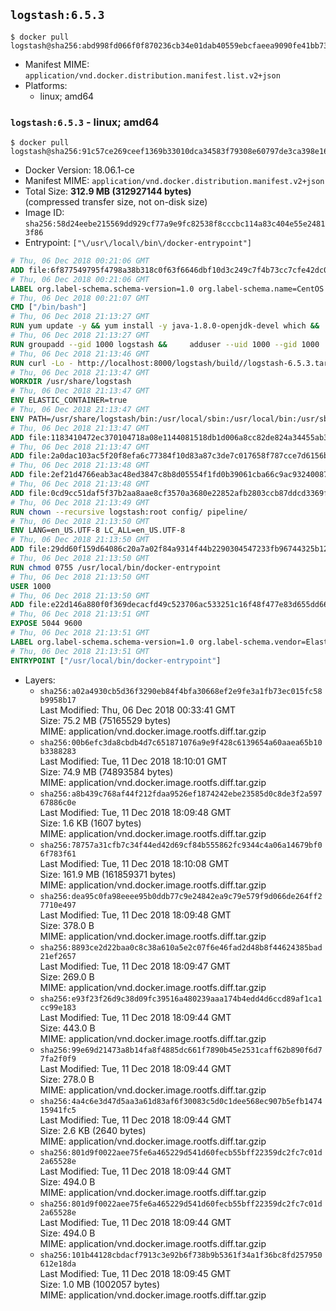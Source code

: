 ## `logstash:6.5.3`

```console
$ docker pull logstash@sha256:abd998fd066f0f870236cb34e01dab40559ebcfaeea9090fe41bb735b6c728a5
```

-	Manifest MIME: `application/vnd.docker.distribution.manifest.list.v2+json`
-	Platforms:
	-	linux; amd64

### `logstash:6.5.3` - linux; amd64

```console
$ docker pull logstash@sha256:91c57ce269ceef1369b33010dca34583f79308e60797de3ca398e16cf7d545bb
```

-	Docker Version: 18.06.1-ce
-	Manifest MIME: `application/vnd.docker.distribution.manifest.v2+json`
-	Total Size: **312.9 MB (312927144 bytes)**  
	(compressed transfer size, not on-disk size)
-	Image ID: `sha256:58d24eebe215569dd929cf77a9e9fc82538f8cccbc114a83c404e55e24813f86`
-	Entrypoint: `["\/usr\/local\/bin\/docker-entrypoint"]`

```dockerfile
# Thu, 06 Dec 2018 00:21:06 GMT
ADD file:6f877549795f4798a38b318c0f63f6646dbf10d3c249c7f4b73cc7cfe42dc0f5 in / 
# Thu, 06 Dec 2018 00:21:06 GMT
LABEL org.label-schema.schema-version=1.0 org.label-schema.name=CentOS Base Image org.label-schema.vendor=CentOS org.label-schema.license=GPLv2 org.label-schema.build-date=20181205
# Thu, 06 Dec 2018 00:21:07 GMT
CMD ["/bin/bash"]
# Thu, 06 Dec 2018 21:13:27 GMT
RUN yum update -y && yum install -y java-1.8.0-openjdk-devel which &&     yum clean all
# Thu, 06 Dec 2018 21:13:27 GMT
RUN groupadd --gid 1000 logstash &&     adduser --uid 1000 --gid 1000       --home-dir /usr/share/logstash --no-create-home       logstash
# Thu, 06 Dec 2018 21:13:46 GMT
RUN curl -Lo - http://localhost:8000/logstash/build//logstash-6.5.3.tar.gz |     tar zxf - -C /usr/share &&     mv /usr/share/logstash-6.5.3 /usr/share/logstash &&     chown --recursive logstash:logstash /usr/share/logstash/ &&     chown -R logstash:root /usr/share/logstash &&     chmod -R g=u /usr/share/logstash &&     find /usr/share/logstash -type d -exec chmod g+s {} \; &&     ln -s /usr/share/logstash /opt/logstash
# Thu, 06 Dec 2018 21:13:47 GMT
WORKDIR /usr/share/logstash
# Thu, 06 Dec 2018 21:13:47 GMT
ENV ELASTIC_CONTAINER=true
# Thu, 06 Dec 2018 21:13:47 GMT
ENV PATH=/usr/share/logstash/bin:/usr/local/sbin:/usr/local/bin:/usr/sbin:/usr/bin:/sbin:/bin
# Thu, 06 Dec 2018 21:13:47 GMT
ADD file:1183410472ec370104718a08e1144081518db1d006a8cc82de824a34455ab3f3 in config/pipelines.yml 
# Thu, 06 Dec 2018 21:13:47 GMT
ADD file:2a0dac103ac5f20f8efa6c77384f10d83a87c3de7c017658f787cce7d6156b76 in config/logstash.yml 
# Thu, 06 Dec 2018 21:13:48 GMT
ADD file:2ef21d4766eab3ac48ed3847c8b8d05554f1fd0b39061cba66c9ac93240087fa in config/ 
# Thu, 06 Dec 2018 21:13:48 GMT
ADD file:0cd9cc51daf5f37b2aa8aae8cf3570a3680e22852afb2803ccb87ddcd3369f52 in pipeline/logstash.conf 
# Thu, 06 Dec 2018 21:13:49 GMT
RUN chown --recursive logstash:root config/ pipeline/
# Thu, 06 Dec 2018 21:13:50 GMT
ENV LANG=en_US.UTF-8 LC_ALL=en_US.UTF-8
# Thu, 06 Dec 2018 21:13:50 GMT
ADD file:29dd60f159d64086c20a7a02f84a9314f44b2290304547233fb96744325b1245 in /usr/local/bin/ 
# Thu, 06 Dec 2018 21:13:50 GMT
RUN chmod 0755 /usr/local/bin/docker-entrypoint
# Thu, 06 Dec 2018 21:13:50 GMT
USER 1000
# Thu, 06 Dec 2018 21:13:50 GMT
ADD file:e22d146a880f0f369decacfd49c523706ac533251c16f48f477e83d655dd66bc in /usr/local/bin/ 
# Thu, 06 Dec 2018 21:13:51 GMT
EXPOSE 5044 9600
# Thu, 06 Dec 2018 21:13:51 GMT
LABEL org.label-schema.schema-version=1.0 org.label-schema.vendor=Elastic org.label-schema.name=logstash org.label-schema.version=6.5.3 org.label-schema.url=https://www.elastic.co/products/logstash org.label-schema.vcs-url=https://github.com/elastic/logstash-docker license=Elastic License
# Thu, 06 Dec 2018 21:13:51 GMT
ENTRYPOINT ["/usr/local/bin/docker-entrypoint"]
```

-	Layers:
	-	`sha256:a02a4930cb5d36f3290eb84f4bfa30668ef2e9fe3a1fb73ec015fc58b9958b17`  
		Last Modified: Thu, 06 Dec 2018 00:33:41 GMT  
		Size: 75.2 MB (75165529 bytes)  
		MIME: application/vnd.docker.image.rootfs.diff.tar.gzip
	-	`sha256:00b6efc3da8cbdb4d7c651871076a9e9f428c6139654a60aaea65b10b3388283`  
		Last Modified: Tue, 11 Dec 2018 18:10:01 GMT  
		Size: 74.9 MB (74893584 bytes)  
		MIME: application/vnd.docker.image.rootfs.diff.tar.gzip
	-	`sha256:a8b439c768af44f212fdaa9526ef1874242ebe23585d0c8de3f2a59767886c0e`  
		Last Modified: Tue, 11 Dec 2018 18:09:48 GMT  
		Size: 1.6 KB (1607 bytes)  
		MIME: application/vnd.docker.image.rootfs.diff.tar.gzip
	-	`sha256:78757a31cfb7c34f44ed42d69cf84b555862fc9344c4a06a14679bf06f783f61`  
		Last Modified: Tue, 11 Dec 2018 18:10:08 GMT  
		Size: 161.9 MB (161859371 bytes)  
		MIME: application/vnd.docker.image.rootfs.diff.tar.gzip
	-	`sha256:dea95c0fa98eeee95b0ddb77c9e24842ea9c79e579f9d066de264ff27710e497`  
		Last Modified: Tue, 11 Dec 2018 18:09:48 GMT  
		Size: 378.0 B  
		MIME: application/vnd.docker.image.rootfs.diff.tar.gzip
	-	`sha256:8893ce2d22baa0c8c38a610a5e2c07f6e46fad2d48b8f44624385bad21ef2657`  
		Last Modified: Tue, 11 Dec 2018 18:09:47 GMT  
		Size: 269.0 B  
		MIME: application/vnd.docker.image.rootfs.diff.tar.gzip
	-	`sha256:e93f23f26d9c38d09fc39516a480239aaa174b4edd4d6ccd89af1ca1cc99e183`  
		Last Modified: Tue, 11 Dec 2018 18:09:44 GMT  
		Size: 443.0 B  
		MIME: application/vnd.docker.image.rootfs.diff.tar.gzip
	-	`sha256:99e69d21473a8b14fa8f4885dc661f7890b45e2531caff62b890f6d77fa2f0f9`  
		Last Modified: Tue, 11 Dec 2018 18:09:44 GMT  
		Size: 278.0 B  
		MIME: application/vnd.docker.image.rootfs.diff.tar.gzip
	-	`sha256:4a4c6e3d47d5aa3a61d83af6f30083c5d0c1dee568ec907b5efb147415941fc5`  
		Last Modified: Tue, 11 Dec 2018 18:09:44 GMT  
		Size: 2.6 KB (2640 bytes)  
		MIME: application/vnd.docker.image.rootfs.diff.tar.gzip
	-	`sha256:801d9f0022aee75fe6a465229d541d60fecb55bff22359dc2fc7c01d2a65528e`  
		Last Modified: Tue, 11 Dec 2018 18:09:44 GMT  
		Size: 494.0 B  
		MIME: application/vnd.docker.image.rootfs.diff.tar.gzip
	-	`sha256:801d9f0022aee75fe6a465229d541d60fecb55bff22359dc2fc7c01d2a65528e`  
		Last Modified: Tue, 11 Dec 2018 18:09:44 GMT  
		Size: 494.0 B  
		MIME: application/vnd.docker.image.rootfs.diff.tar.gzip
	-	`sha256:101b44128cbdacf7913c3e92b6f738b9b5361f34a1f36bc8fd257950612e18da`  
		Last Modified: Tue, 11 Dec 2018 18:09:45 GMT  
		Size: 1.0 MB (1002057 bytes)  
		MIME: application/vnd.docker.image.rootfs.diff.tar.gzip
